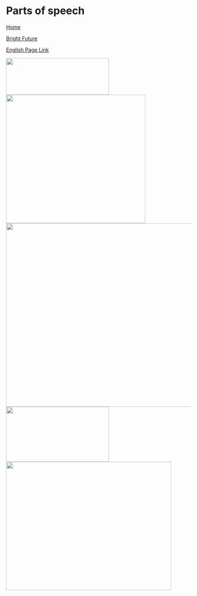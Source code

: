 # Parts of speech


[Home](all-files-links.md)

[Bright Future](bright-future.md)

[English Page Link](all-english-links.md)


<img src="https://i.ytimg.com/vi/0l69KEx7GQo/maxresdefault.jpg" width="280" height="100">
<img src="https://i.pinimg.com/736x/70/2d/44/702d444f2f32bd161726cd9ceeb97863.jpg" width="380" height="350">
<img src="https://exampariksha.com/wp-content/uploads/2015/02/parts-of-speech.jpg" width="520" height="500">

<img src="https://mycoaching.in/wp-content/uploads/Parts-of-Speech.webp" width="280" height="150">
<img src="https://vuniversity.in/wp-content/uploads/2023/09/Parts-Of-Speech.png" width="450" height="350">
